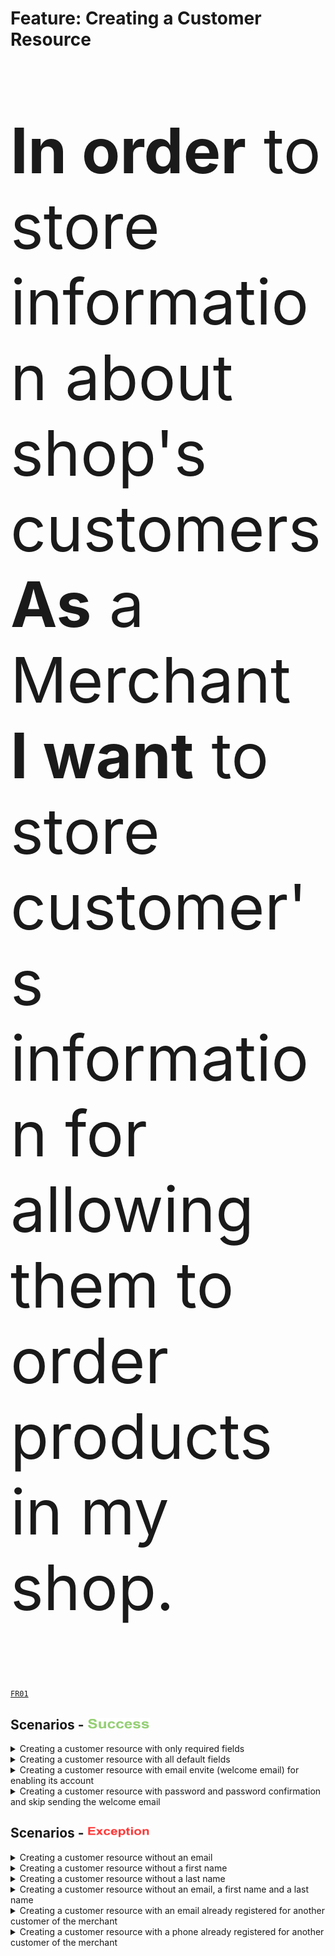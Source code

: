<div class="container">
  <h1>Feature: Creating a Customer Resource</h1>
  <div class="panel panel-default">    
    <div class="panel-body"><p style="font-size:100px"><b>In order</b> to store information about shop's customers<br><b>As</b> a Merchant<br><b>I want</b> to store customer's information for allowing them to order products in my shop.</p></div>    
  </div>
</div>

<a href="/business-domain-design/functional-requirements.md"><code>FR01</code></a>

## Scenarios - <img src="success_icon.png" width="100" height="18">

<details>
  <summary>Creating a customer resource with only required fields</summary><br>
  <b>Given</b> There is no customer with <code>email</code> <b><i>robert.smith@example.com</i></b> for the merchant<br>
  <b>And</b> There is no customer with <code>phone</code> <b><i>6135551212</i></b> for the merchant<br>
  <b>And</b> I inform the <code>email</code> <i><b>"robert.smith@example.com"</b></i><br>
  <b>And</b> I inform the <code>first name</code> <b><i>"Robert"</i></b><br>
  <b>And</b> I inform the <code>last name</code> <b><i>"Smith"</i></b><br>
  <b>When</b> I create a customer resource<br>
  <b>Then</b> The system should create the customer resource<br>
  <b>And</b> The system should put the customer account as disabled (<code>state = disabled</code>)<br>
  <b>And</b> The system should return a success message confirming customer resource creation<br>
</details>

<details>
  <summary>Creating a customer resource with all default fields</summary><br>
  <b>Given</b> There is no customer with <code>email</code> <b><i>robert.smith@example.com</i></b> for the merchant<br>
  <b>And</b> There is no customer with <code>phone</code> <b><i>6135551212</i></b> for the merchant<br>
  <b>And</b> I inform the <code>email</code> <i><b>"robert.smith@example.com"</b></i><br>
  <b>And</b> I inform the <code>first name</code> <b><i>"Robert"</i></b><br>
  <b>And</b> I inform the <code>last name</code> <b><i>"Smith"</i></b><br>
  <b>And</b> I inform all other fields with <code>default values</code> according to <i><b>OpenAPI Contract</b></i><br>	
  <b>When</b> I create a customer resource<br>
  <b>Then</b> The system should create the customer resource<br>
  <b>And</b> The system should put the customer account as disabled (<code>state = disabled</code>)<br>
  <b>And</b> The system should return a success message confirming customer resource creation<br>
</details>

<details>
  <summary>Creating a customer resource with email envite (welcome email) for enabling its account</summary><br>
  <b>Given</b> There is no customer with <code>email</code> <b><i>robert.smith@example.com</i></b> for the merchant<br>
  <b>And</b> There is no customer with <code>phone</code> <b><i>6135551212</i></b> for the merchant<br>
  <b>And</b> I inform the <code>email</code> <i><b>"robert.smith@example.com"</b></i><br>
  <b>And</b> I inform the <code>first name</code> <b><i>"Robert"</i></b><br>
  <b>And</b> I inform the <code>last name</code> <b><i>"Smith"</i></b><br>
  <b>And</b> I inform <code>send_email_invite</code> field with <b><i>"true"</i></b><br>
  <b>And</b> I inform all other fields with <code>default values</code> according to <i><b>OpenAPI Contract</b></i><br>  
  <b>When</b> I create a customer resource<br>
  <b>Then</b> The system should create the customer resource<br>
  <b>And</b> The system should put the customer account as invited (<code>state = invited</code>)<br>
  <b>And</b> The system should return a success message confirming customer resource creation<br>
</details>

<details>
  <summary>Creating a customer resource with password and password confirmation and skip sending the welcome email</summary><br>
  <b>Given</b> There is no customer with <code>email</code> <b><i>robert.smith@example.com</i></b> for the merchant<br>
  <b>And</b> There is no customer with <code>phone</code> <b><i>6135551212</i></b> for the merchant<br>
  <b>And</b> I inform the <code>email</code> <i><b>"robert.smith@example.com"</b></i><br>
  <b>And</b> I inform the <code>first name</code> <b><i>"Robert"</i></b><br>
  <b>And</b> I inform the <code>last name</code> <b><i>"Smith"</i></b><br>	
  <b>And</b> I inform <code>password</code> field with <b><i>"newpass"</i></b><br>
  <b>And</b> I inform <code>password_confirmation</code> field with <b><i>"newpass"</i></b><br>
  <b>And</b> I inform all other fields with <code>default values</code> according to <i><b>OpenAPI Contract</b></i><br>
  <b>When</b> I create a customer resource<br>  
  <b>Then</b> The system should create the customer resource<br>
  <b>And</b> The system should put the customer account as enabled (<code>state = enabled</code>)<br>
  <b>And</b> The system should not store the <code>password</code> in plaintext<br>
  <b>And</b> The system should return a success message confirming customer resource creation<br>
</details>

## Scenarios - <img src="exception_icon.png" width="100" height="18">

<details>
  <summary>Creating a customer resource without an email</summary><br>
    <b>Given</b> There is no customer with <code>email</code> <b><i>robert.smith@example.com</i></b> for the merchant<br>
    <b>And</b> There is no customer with <code>phone</code> <b><i>6135551212</i></b> for the merchant<br>
    <b>And</b> I do not inform an <code>email</code><br>
    <b>And</b> I inform the <code>first name</code> <b><i>"Robert"</i></b><br>
    <b>And</b> I inform the <code>last name</code> <b><i>"Smith"</i></b><br>
    <b>When</b> I create a customer resource<br>
    <b>Then</b> The system should not create the customer resource<br>
    <b>And</b> The system should return a message <code>email is required</code> as error message<br>
</details>

<details>
  <summary>Creating a customer resource without a first name</summary><br>
    <b>Given</b> There is no customer with <code>email</code> <b><i>robert.smith@example.com</i></b> for the merchant<br>
    <b>And</b> There is no customer with <code>phone</code> <b><i>6135551212</i></b> for the merchant<br>
    <b>And</b> I inform the <code>email</code> <b><i>"robert.smith@example.com"</i></b><br>
    <b>And</b> I do not inform a <code>first name</code><br>
    <b>And</b> I inform the <code>last name</code> <b><i>"Smith"</i></b><br>
    <b>When</b> I create a customer resource<br>
    <b>Then</b> The system should not create the customer resource<br>
    <b>And</b> The system should return a message <code>first name is required</code> as error message<br>
</details>

<details>
  <summary>Creating a customer resource without a last name</summary><br>
    <b>Given</b> There is no customer with <code>email</code> <b><i>robert.smith@example.com</i></b> for the merchant<br>
    <b>And</b> There is no customer with <code>phone</code> <b><i>6135551212</i></b> for the merchant<br>
    <b>And</b> I inform the <code>email</code> <b><i>"robert.smith@example.com"</i></b><br>    
    <b>And</b> I inform the <code>first name</code> <b><i>"Robert"</i></b><br>
    <b>And</b> I do not inform a <code>last name</code><br>
    <b>When</b> I create a customer resource<br>
    <b>Then</b> The system should not create the customer resource<br>
    <b>And</b> The system should return a message <code>last name is required</code> as error message<br>
</details>

<details>
  <summary>Creating a customer resource without an email, a first name and a last name</summary><br>
    <b>Given</b> There is no customer with <code>email</code> <b><i>robert.smith@example.com</i></b> for the merchant<br>
    <b>And</b> There is no customer with <code>phone</code> <b><i>6135551212</i></b> for the merchant<br>
    <b>And</b> I do not inform an <code>email</code><br>    
    <b>And</b> I do not inform a <code>first name</code><br>
    <b>And</b> I do not inform a <code>last name</code><br>
    <b>When</b> I create a customer resource<br>
    <b>Then</b> The system should not create the customer resource<br>
    <b>And</b> The system should return messages <code>email is required</code>, <code>first name is required</code>, <code>last name is required</code> as error message<br>
</details>

<details>
  <summary>Creating a customer resource with an email already registered for another customer of the merchant</summary><br>
    <b>Given</b> There is a customer with <code>email</code> <b><i>robert.smith@example.com</i></b> already registered for the merchant<br>
    <b>And</b> There is no customer with <code>phone</code> <b><i>6135551212</i></b> for the merchant<br>
    <b>And</b> I inform the <code>email</code> <b><i>"robert.smith@example.com"</i></b><br>    
    <b>And</b> I inform the <code>first name</code> <b><i>"Robert"</i></b><br>
    <b>And</b> I inform the <code>last name</code> <b><i>"Smith"</i></b><br>
    <b>When</b> I create a customer resource<br>
    <b>Then</b> The system should not create the customer resource<br>
    <b>And</b> The system should return a generic message <code>The customer can't be created</code> as error message<br>
</details>

<details>
  <summary>Creating a customer resource with a phone already registered for another customer of the merchant</summary><br>
    <b>Given</b> There is no customer with <code>email</code> <b><i>robert.smith@example.com</i></b> for the merchant<br>
    <b>And</b> There is a customer with <code>phone</code> <b><i>6135551212</i></b> already registered for the merchant<br>
    <b>And</b> I inform the <code>email</code> <b><i>"robert.smith@example.com"</i></b><br>    
    <b>And</b> I inform the <code>first name</code> <b><i>"Robert"</i></b><br>
    <b>And</b> I inform the <code>last name</code> <b><i>"Smith"</i></b><br>
    <b>And</b> I inform the <code>phone</code> <b><i>"6135551212"</i></b><br>
    <b>When</b> I create a customer resource<br>
    <b>Then</b> The system should not create the customer resource<br>
    <b>And</b> The system should return a generic message <code>The customer can't be created</code> as error message<br>
</details>
